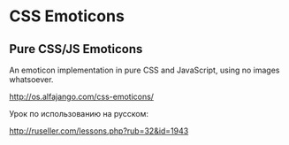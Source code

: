 CSS Emoticons
=============

Pure CSS/JS Emoticons
---------------------

An emoticon implementation in pure CSS and JavaScript, using no images whatsoever.

http://os.alfajango.com/css-emoticons/

Урок по использованию на русском:

http://ruseller.com/lessons.php?rub=32&id=1943
